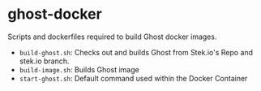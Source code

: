 # ghost-docker
Scripts and dockerfiles required to build Ghost docker images.

* `build-ghost.sh`: Checks out and builds Ghost from Stek.io's Repo and stek.io branch.
* `build-image.sh`: Builds Ghost image
* `start-ghost.sh`: Default command used within the Docker Container


